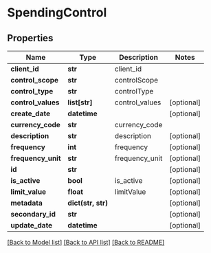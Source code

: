# SpendingControl

## Properties
Name | Type | Description | Notes
------------ | ------------- | ------------- | -------------
**client_id** | **str** | client_id | 
**control_scope** | **str** | controlScope | 
**control_type** | **str** | controlType | 
**control_values** | **list[str]** | control_values | [optional] 
**create_date** | **datetime** |  | [optional] 
**currency_code** | **str** | currency_code | 
**description** | **str** | description | [optional] 
**frequency** | **int** | frequency | [optional] 
**frequency_unit** | **str** | frequency_unit | [optional] 
**id** | **str** |  | [optional] 
**is_active** | **bool** | is_active | [optional] 
**limit_value** | **float** | limitValue | [optional] 
**metadata** | **dict(str, str)** |  | [optional] 
**secondary_id** | **str** |  | [optional] 
**update_date** | **datetime** |  | [optional] 

[[Back to Model list]](../README.md#documentation-for-models) [[Back to API list]](../README.md#documentation-for-api-endpoints) [[Back to README]](../README.md)